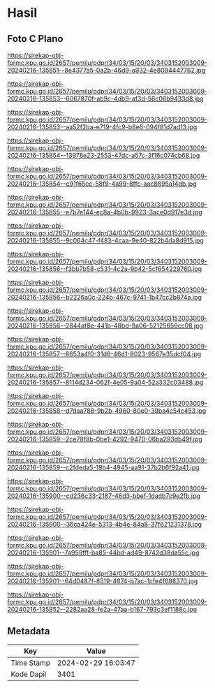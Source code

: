 # Hasil

## Foto C Plano

https://sirekap-obj-formc.kpu.go.id/2657/pemilu/pdpr/34/03/15/20/03/3403152003009-20240216-135851--8e4377a5-0a2b-46d9-a932-4e8094447762.jpg

https://sirekap-obj-formc.kpu.go.id/2657/pemilu/pdpr/34/03/15/20/03/3403152003009-20240216-135853--6067870f-ab9c-4db9-af3d-56c06b9433d8.jpg

https://sirekap-obj-formc.kpu.go.id/2657/pemilu/pdpr/34/03/15/20/03/3403152003009-20240216-135853--aa52f2ba-e719-4fc9-b8e6-094f81d7ad13.jpg

https://sirekap-obj-formc.kpu.go.id/2657/pemilu/pdpr/34/03/15/20/03/3403152003009-20240216-135854--13978e23-2553-47dc-a57c-3f16c074cb68.jpg

https://sirekap-obj-formc.kpu.go.id/2657/pemilu/pdpr/34/03/15/20/03/3403152003009-20240216-135854--c91f65cc-58f9-4a99-8ffc-aac8895a14db.jpg

https://sirekap-obj-formc.kpu.go.id/2657/pemilu/pdpr/34/03/15/20/03/3403152003009-20240216-135855--e7b7e144-ec8a-4b0b-9923-3ace0d917e3d.jpg

https://sirekap-obj-formc.kpu.go.id/2657/pemilu/pdpr/34/03/15/20/03/3403152003009-20240216-135855--9c064c47-f483-4caa-9e40-822b4da8d915.jpg

https://sirekap-obj-formc.kpu.go.id/2657/pemilu/pdpr/34/03/15/20/03/3403152003009-20240216-135856--f3bb7b58-c531-4c2a-9b42-5cf654229760.jpg

https://sirekap-obj-formc.kpu.go.id/2657/pemilu/pdpr/34/03/15/20/03/3403152003009-20240216-135856--b2226a0c-224b-467c-9741-1b47cc2b874a.jpg

https://sirekap-obj-formc.kpu.go.id/2657/pemilu/pdpr/34/03/15/20/03/3403152003009-20240216-135856--2844af8e-441b-48bd-9a06-52125656cc08.jpg

https://sirekap-obj-formc.kpu.go.id/2657/pemilu/pdpr/34/03/15/20/03/3403152003009-20240216-135857--8653a4f0-31d6-46d1-8023-9567e35dcf04.jpg

https://sirekap-obj-formc.kpu.go.id/2657/pemilu/pdpr/34/03/15/20/03/3403152003009-20240216-135857--8114d234-062f-4e05-9a04-52a332c03488.jpg

https://sirekap-obj-formc.kpu.go.id/2657/pemilu/pdpr/34/03/15/20/03/3403152003009-20240216-135858--d7daa788-9b2b-4960-80e0-39ba4c54c453.jpg

https://sirekap-obj-formc.kpu.go.id/2657/pemilu/pdpr/34/03/15/20/03/3403152003009-20240216-135859--2ce78f8b-0be1-4292-9470-06ba293db49f.jpg

https://sirekap-obj-formc.kpu.go.id/2657/pemilu/pdpr/34/03/15/20/03/3403152003009-20240216-135859--c2fdeda5-19b4-4945-aa91-37b2b6f92a41.jpg

https://sirekap-obj-formc.kpu.go.id/2657/pemilu/pdpr/34/03/15/20/03/3403152003009-20240216-135900--cd236c33-2187-46d3-bbef-1dadb7c9e2fb.jpg

https://sirekap-obj-formc.kpu.go.id/2657/pemilu/pdpr/34/03/15/20/03/3403152003009-20240216-135900--36ca424e-5313-4b4e-84a8-37f621231378.jpg

https://sirekap-obj-formc.kpu.go.id/2657/pemilu/pdpr/34/03/15/20/03/3403152003009-20240216-135901--7a959fff-ba85-44bd-ad49-8742d38da55c.jpg

https://sirekap-obj-formc.kpu.go.id/2657/pemilu/pdpr/34/03/15/20/03/3403152003009-20240216-135901--64d0487f-8519-4674-b7ac-1cfe4f688370.jpg

https://sirekap-obj-formc.kpu.go.id/2657/pemilu/pdpr/34/03/15/20/03/3403152003009-20240216-135852--2282aa28-fe2a-47aa-b167-793c3ef1188c.jpg


## Metadata

| Key        | Value               |
| ---------- | ------------------- |
| Time Stamp | 2024-02-29 16:03:47 |
| Kode Dapil | 3401                |



